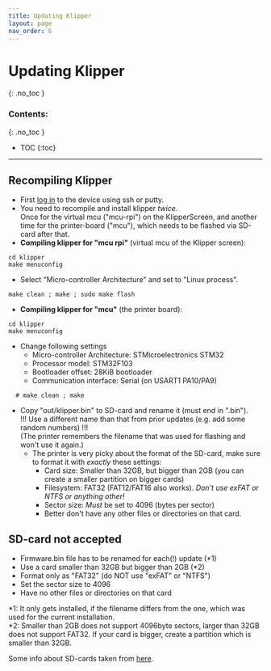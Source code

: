 ```yaml
---
title: Updating Klipper
layout: page
nav_order: 6
---
```

# Updating Klipper
{: .no_toc }
### Contents:
{: .no_toc }
- TOC
{:toc}
----

## Recompiling Klipper
- First [log in](access.html#ssh-putty) to the device using ssh or putty.
- You need to recompile and install klipper *twice*.  
  Once for the virtual mcu ("mcu-rpi") on the KlipperScreen, and another time for the printer-board ("mcu"), which needs to be flashed via SD-card after that.
- **Compiling klipper for "mcu rpi"** (virtual mcu of the Klipper screen):
```
cd klipper
make menuconfig
```
  - Select "Micro-controller Architecture" and set to "Linux process".
```
make clean ; make ; sudo make flash
```

- **Compiling klipper for "mcu"** (the printer board):
```
cd klipper
make menuconfig
```
  - Change following settings
    * Micro-controller Architecture: STMicroelectronics STM32
    * Processor model: STM32F103
    * Bootloader offset: 28KiB bootloader
    * Communication interface: Serial (on USART1 PA10/PA9)
```
  # make clean ; make
```
  - Copy "out/klipper.bin" to SD-card and rename it (must end in ".bin").  
    !!! Use a different name than that from prior updates (e.g. add some random numbers) !!!  
    (The printer remembers the filename that was used for flashing and won't use it again.)
    - The printer is very picky about the format of the SD-card, make sure to format it with *exactly* these settings:
      - Card size: Smaller than 32GB, but bigger than 2GB (you can create a smaller partition on bigger cards)
      - Filesystem: FAT32 (FAT12/FAT16 also works). *Don't use exFAT or NTFS or anything other!*
      - Sector size: *Must* be set to 4096 (bytes per sector)
      - Better don't have any other files or directories on that card.


## SD-card not accepted
  * Firmware.bin file has to be renamed for each(!) update (\*1)
  * Use a card smaller than 32GB but bigger than 2GB (\*2)
  * Format only as "FAT32" (do NOT use "exFAT" or "NTFS")
  * Set the sector size to 4096
  * Have no other files or directories on that card

\*1: It only gets installed, if the filename differs from the one, which was used for the current installation.  
\*2: Smaller than 2GB does not support 4096byte sectors, larger than 32GB does not support FAT32. If your card is bigger, create a partition which is smaller than 32GB.

Some info about SD-cards taken from [here](https://forum.sovol3d.com/t/sv06-mainboard-brick-after-updating-sovol-firmware/862/68).

